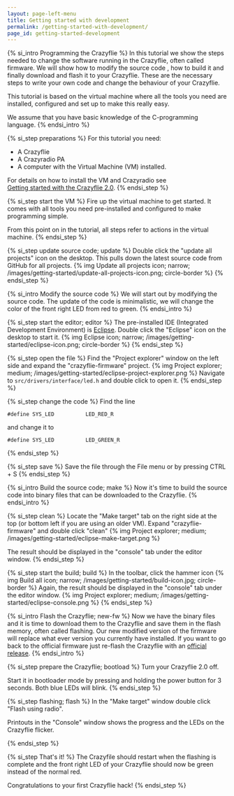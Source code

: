 ```yaml
---
layout: page-left-menu
title: Getting started with development
permalink: /getting-started-with-development/
page_id: getting-started-development
---
```


{% si_intro Programming the Crazyflie %}
In this tutorial we show the steps needed to change the software running in the
Crazyflie, often called firmware. We will show how to modify the source code , 
how to build it and finally download and flash it to your Crazyflie.
These are the necessary steps to write your own code and change the behaviour
of your Crazyflie.

This tutorial is based on the virtual machine where all the tools you need are 
installed, configured and set up to make this really easy.

We assume that you have basic knowledge of the C-programming language.
{% endsi_intro %}

{% si_step preparations %}
For this tutorial you need:

* A Crazyflie
* A Crazyradio PA
* A computer with the Virtual Machine (VM) installed. 

For details on how to install the VM and Crazyradio see  
[Getting started with the Crazyflie 2.0](/getting-started-with-the-crazyflie-2-0/#inst-comp).
{% endsi_step %}

{% si_step start the VM %}
Fire up the virtual machine to get started. It comes with all
tools you need pre-installed and configured to make programming simple.

From this point on in the tutorial, all steps refer to actions in the virtual machine.
{% endsi_step %}

{% si_step update source code; update %}
Double click the "update all projects" icon on the desktop. This pulls down the 
latest source code from GitHub for all projects.
{% img Update all projects icon; narrow; /images/getting-started/update-all-projects-icon.png; circle-border %}
{% endsi_step %}


{% si_intro Modify the source code %}
We will start out by modifying the source code. The update of the code is 
minimalistic, we will change the color of the front right LED from red to green. 
{% endsi_intro %}

{% si_step start the editor; editor %}
The pre-installed IDE (Integrated Development Environment) is [Eclipse](https://eclipse.org/ide/).
Double click the "Eclipse" icon on the desktop to start it.
{% img Eclipse icon; narrow; /images/getting-started/eclipse-icon.png; circle-border %}
{% endsi_step %}

{% si_step open the file %}
Find the "Project explorer" window on the left side and expand the 
"crazyflie-firmware" project.
{% img Project explorer; medium; /images/getting-started/eclipse-project-explorer.png %}
Navigate to `src/drivers/interface/led.h` and double click to open it.
{% endsi_step %}

{% si_step change the code %}
Find the line

```
#define SYS_LED          LED_RED_R
```

and change it to 

```
#define SYS_LED          LED_GREEN_R
```

{% endsi_step %}

{% si_step save %}
Save the file through the File menu or by pressing CTRL + S
{% endsi_step %}


{% si_intro Build the source code; make %}
Now it's time to build the source code into binary files that can be 
downloaded to the Crazyflie.
{% endsi_intro %}

{% si_step clean %}
Locate the "Make target" tab on the right side at the top (or bottom left if you are
using an older VM). Expand "crazyflie-firmware"
and double click "clean"
{% img Project explorer; medium; /images/getting-started/eclipse-make-target.png %}

The result should be displayed in the "console" tab under the editor window.
{% endsi_step %}

{% si_step start the build; build %}
In the toolbar, click the hammer icon
{% img Build all icon; narrow; /images/getting-started/build-icon.jpg; circle-border %}
Again, the result should be displayed in the "console" tab under the editor window.
{% img Project explorer; medium; /images/getting-started/eclipse-console.png %}
{% endsi_step %}

{% si_intro Flash the Crazyflie; new-fw %}
Now we have the binary files and it is time to download them to the Crazyflie
and save them in the flash memory, often called flashing. Our new modified 
version of the firmware will replace what ever version you currently have 
installed. If you want to go back to the official firmware just re-flash the 
Crazyflie with an [official release](https://github.com/bitcraze/crazyflie-firmware/releases).
{% endsi_intro %}

{% si_step prepare the Crazyflie; bootload %}
Turn your Crazyflie 2.0 off.

Start it in bootloader mode by pressing and holding the power button for 3 
seconds. Both blue LEDs will blink.
{% endsi_step %}

{% si_step flashing; flash %}
In the "Make target" window double click "Flash using radio".

Printouts in the "Console" window shows the progress and the LEDs on the 
Crazyflie flicker.

{% endsi_step %}

{% si_step That's it! %}
The Crazyfile should restart when the flashing is complete and the front right LED 
of your Crazyflie should now be green instead of the normal red. 

Congratulations to your first Crazyflie hack!
{% endsi_step %}
